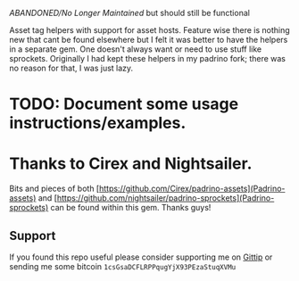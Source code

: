 *ABANDONED/No Longer Maintained* but should still be functional

Asset tag helpers with support for asset hosts. Feature wise there is nothing new that cant be found elsewhere but I felt 
it was better to have the helpers in a separate gem. One doesn't always want or need to use stuff like sprockets. 
Originally I had kept these helpers in my padrino fork; there was no reason for that, I was just lazy.

# TODO: Document some usage instructions/examples.

# Thanks to Cirex and Nightsailer. 

Bits and pieces of both [https://github.com/Cirex/padrino-assets](Padrino-assets) and
[https://github.com/nightsailer/padrino-sprockets](Padrino-sprockets) can be found within this gem. Thanks guys!                                                                                   

## Support

If you found this repo useful please consider supporting me on [Gittip](https://www.gittip.com/k2052) or sending me some
bitcoin `1csGsaDCFLRPPqugYjX93PEzaStuqXVMu`
